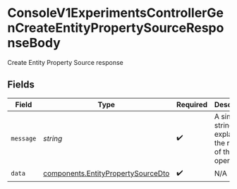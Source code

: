 # ConsoleV1ExperimentsControllerGenCreateEntityPropertySourceResponseBody

Create Entity Property Source response


## Fields

| Field                                                                                    | Type                                                                                     | Required                                                                                 | Description                                                                              |
| ---------------------------------------------------------------------------------------- | ---------------------------------------------------------------------------------------- | ---------------------------------------------------------------------------------------- | ---------------------------------------------------------------------------------------- |
| `message`                                                                                | *string*                                                                                 | :heavy_check_mark:                                                                       | A simple string explaining the result of the operation.                                  |
| `data`                                                                                   | [components.EntityPropertySourceDto](../../models/components/entitypropertysourcedto.md) | :heavy_check_mark:                                                                       | N/A                                                                                      |